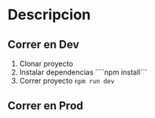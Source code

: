 # Descripcion

## Correr en Dev

1. Clonar proyecto 
2. Instalar dependencias ````npm install```
3. Correr proyecto ```npm run dev```

## Correr en Prod